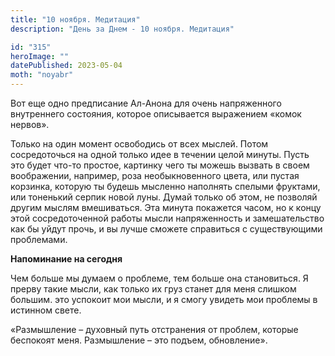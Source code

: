 ```yaml
---
title: "10 ноября. Медитация"
description: "День за Днем - 10 ноября. Медитация"

id: "315"
heroImage: ""
datePublished: 2023-05-04
moth: "noyabr"
---
```


Вот еще одно предписание Ал-Анона для очень напряженного внутреннего
состояния, которое описывается выражением «комок нервов».

Только на один момент освободись от всех мыслей. Потом сосредоточься на одной
только идее в течении целой минуты. Пусть это будет что-то простое, картинку
чего ты можешь вызвать в своем воображении, например, роза необыкновенного
цвета, или пустая корзинка, которую ты будешь мысленно наполнять спелыми
фруктами, или тоненький серпик новой луны. Думай только об этом, не позволяй
другим мыслям вмешиваться. Эта минута покажется часом, но к концу этой
сосредоточенной работы мысли напряженность и замешательство как бы уйдут
прочь, и вы лучше сможете справиться с существующими проблемами.

**Напоминание на сегодня**

Чем больше мы думаем о проблеме, тем больше она становиться. Я прерву такие
мысли, как только их груз станет для меня слишком большим. это успокоит мои
мысли, и я смогу увидеть мои проблемы в истинном свете.

«Размышление – духовный путь отстранения от проблем, которые беспокоят меня.
Размышление – это подъем, обновление».
